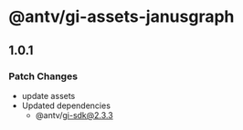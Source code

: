 # @antv/gi-assets-janusgraph

## 1.0.1

### Patch Changes

- update assets
- Updated dependencies
  - @antv/gi-sdk@2.3.3
